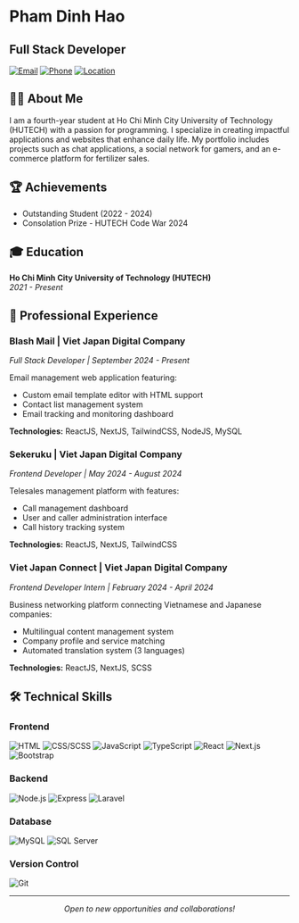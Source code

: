 # Pham Dinh Hao
## Full Stack Developer

[![Email](https://img.shields.io/badge/Email-dinhhao1810%40gmail.com-blue)](mailto:dinhhao1810@gmail.com)
[![Phone](https://img.shields.io/badge/Phone-%2B84%20329635202-green)](tel:+84329635202)
[![Location](https://img.shields.io/badge/Location-Binh%20Tan%2C%20Ho%20Chi%20Minh%20City-orange)](https://goo.gl/maps/HCM)

## 👨‍💻 About Me

I am a fourth-year student at Ho Chi Minh City University of Technology (HUTECH) with a passion for programming. I specialize in creating impactful applications and websites that enhance daily life. My portfolio includes projects such as chat applications, a social network for gamers, and an e-commerce platform for fertilizer sales.

## 🏆 Achievements

- Outstanding Student (2022 - 2024)
- Consolation Prize - HUTECH Code War 2024

## 🎓 Education

**Ho Chi Minh City University of Technology (HUTECH)**  
*2021 - Present*

## 💼 Professional Experience

### Blash Mail | Viet Japan Digital Company
*Full Stack Developer | September 2024 - Present*

Email management web application featuring:
- Custom email template editor with HTML support
- Contact list management system
- Email tracking and monitoring dashboard

**Technologies:** ReactJS, NextJS, TailwindCSS, NodeJS, MySQL

### Sekeruku | Viet Japan Digital Company
*Frontend Developer | May 2024 - August 2024*

Telesales management platform with features:
- Call management dashboard
- User and caller administration interface
- Call history tracking system

**Technologies:** ReactJS, NextJS, TailwindCSS

### Viet Japan Connect | Viet Japan Digital Company
*Frontend Developer Intern | February 2024 - April 2024*

Business networking platform connecting Vietnamese and Japanese companies:
- Multilingual content management system
- Company profile and service matching
- Automated translation system (3 languages)

**Technologies:** ReactJS, NextJS, SCSS

## 🛠 Technical Skills

### Frontend
![HTML](https://img.shields.io/badge/HTML5-E34F26?style=flat&logo=html5&logoColor=white)
![CSS/SCSS](https://img.shields.io/badge/SCSS-CC6699?style=flat&logo=sass&logoColor=white)
![JavaScript](https://img.shields.io/badge/JavaScript-F7DF1E?style=flat&logo=javascript&logoColor=black)
![TypeScript](https://img.shields.io/badge/TypeScript-007ACC?style=flat&logo=typescript&logoColor=white)
![React](https://img.shields.io/badge/React-20232A?style=flat&logo=react&logoColor=61DAFB)
![Next.js](https://img.shields.io/badge/Next.js-000000?style=flat&logo=next.js&logoColor=white)
![Bootstrap](https://img.shields.io/badge/Bootstrap-563D7C?style=flat&logo=bootstrap&logoColor=white)

### Backend
![Node.js](https://img.shields.io/badge/Node.js-339933?style=flat&logo=node.js&logoColor=white)
![Express](https://img.shields.io/badge/Express-000000?style=flat&logo=express&logoColor=white)
![Laravel](https://img.shields.io/badge/Laravel-FF2D20?style=flat&logo=laravel&logoColor=white)

### Database
![MySQL](https://img.shields.io/badge/MySQL-4479A1?style=flat&logo=mysql&logoColor=white)
![SQL Server](https://img.shields.io/badge/SQL%20Server-CC2927?style=flat&logo=microsoft-sql-server&logoColor=white)

### Version Control
![Git](https://img.shields.io/badge/Git-F05032?style=flat&logo=git&logoColor=white)

---

<p align="center">
  <i>Open to new opportunities and collaborations!</i>
</p>
